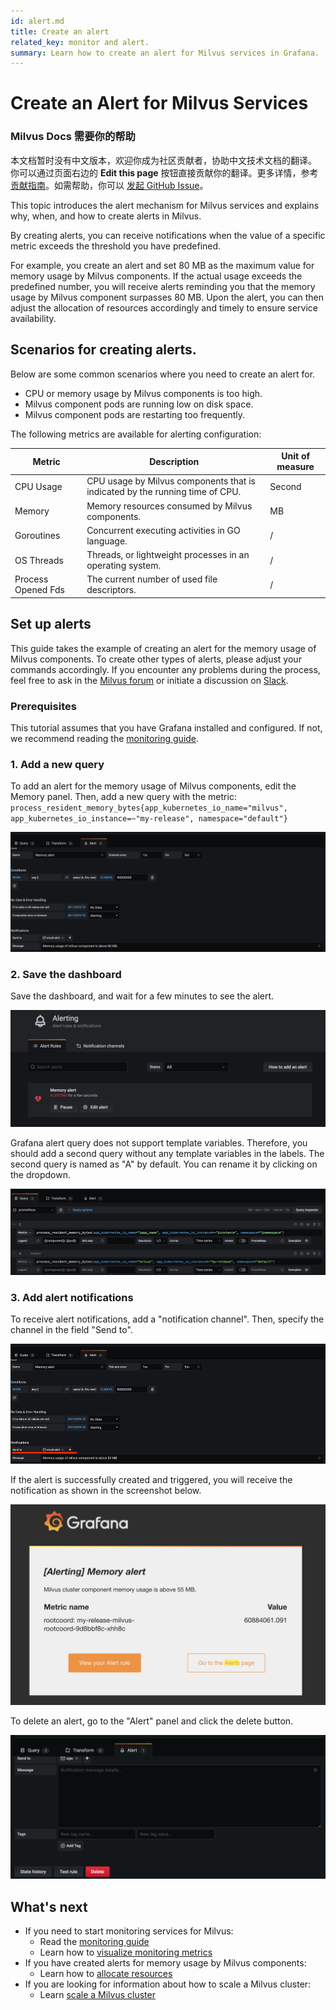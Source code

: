 ```yaml
---
id: alert.md
title: Create an alert
related_key: monitor and alert.
summary: Learn how to create an alert for Milvus services in Grafana.
---
```


# Create an Alert for Milvus Services

<div class="alert note">
<h3>Milvus Docs 需要你的帮助</h3>
本文档暂时没有中文版本，欢迎你成为社区贡献者，协助中文技术文档的翻译。<br>
你可以通过页面右边的 <b>Edit this page</b> 按钮直接贡献你的翻译。更多详情，参考 <a href="https://github.com/milvus-io/milvus-docs/blob/v2.0.0/CONTRIBUTING.md">贡献指南</a>。如需帮助，你可以 <a href="https://github.com/milvus-io/milvus-docs/issues/new/choose">发起 GitHub Issue</a>。
</div>

This topic introduces the alert mechanism for Milvus services and explains why, when, and how to create alerts in Milvus.

By creating alerts, you can receive notifications when the value of a specific metric exceeds the threshold you have predefined. 

For example, you create an alert and set 80 MB as the maximum value for memory usage by Milvus components. If the actual usage exceeds the predefined number, you will receive alerts reminding you that the memory usage by Milvus component surpasses 80 MB. Upon the alert, you can then adjust the allocation of resources accordingly and timely to ensure service availability.

## Scenarios for creating alerts.

Below are some common scenarios where you need to create an alert for.

- CPU or memory usage by Milvus components is too high.
- Milvus component pods are running low on disk space.
- Milvus component pods are restarting too frequently.

The following metrics are available for alerting configuration:

| Metric   | Description  | Unit of measure  |
| --------  | --------- | -------------- |
| CPU Usage   | CPU usage by Milvus components that is indicated by the running time of CPU.  | Second    |
| Memory      | Memory resources consumed by Milvus components.  | MB    |
| Goroutines   | Concurrent executing activities in GO language.  |  /   |
| OS Threads   | Threads, or lightweight processes in an operating system.  |   / |
| Process Opened Fds   | The current number of used file descriptors.  | /    |

## Set up alerts
This guide takes the example of creating an alert for the memory usage of Milvus components. To create other types of alerts, please adjust your commands accordingly. If you encounter any problems during the process, feel free to ask in the [Milvus forum](https://discuss.milvus.io/) or initiate a discussion on [Slack](https://join.slack.com/t/milvusio/shared_invite/zt-e0u4qu3k-bI2GDNys3ZqX1YCJ9OM~GQ).

### Prerequisites
This tutorial assumes that you have Grafana installed and configured. If not, we recommend reading the [monitoring guide](monitor.md). 

### 1. Add a new query
To add an alert for the memory usage of Milvus components, edit the Memory panel. Then, add a new query with the metric: `process_resident_memory_bytes{app_kubernetes_io_name="milvus", app_kubernetes_io_instance=~"my-release", namespace="default"}`

![Alert_metric](../../../../assets/alert_metric.png)

### 2. Save the dashboard
Save the dashboard, and wait for a few minutes to see the alert.

![Alert_dashboard](../../../../assets/alert_dashboard.png)

Grafana alert query does not support template variables. Therefore, you should add a second query without any template variables in the labels. The second query is named as "A" by default. You can rename it by clicking on the dropdown.

![Alert_query](../../../../assets/alert_query.png)

### 3. Add alert notifications
To receive alert notifications, add a "notification channel". Then, specify the channel in the field "Send to".

![Alert_notification](../../../../assets/alert_notification.png)

If the alert is successfully created and triggered, you will receive the notification as shown in the screenshot below.

![Notification_message](../../../../assets/notification_message.png)

To delete an alert, go to the "Alert" panel and click the delete button.

![Delete_alert](../../../../assets/delete_alert.png)

## What's next

- If you need to start monitoring services for Milvus:
  - Read the [monitoring guide](monitor.md)
  - Learn how to [visualize monitoring metrics](visualize.md)
- If you have created alerts for memory usage by Milvus components:
  - Learn how to [allocate resources](allocate.md#standalone)
- If you are looking for information about how to scale a Milvus cluster:
  - Learn [scale a Milvus cluster](scaleout.md)

